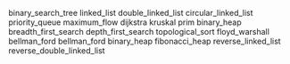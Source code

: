 binary_search_tree
linked_list
double_linked_list
circular_linked_list
priority_queue
maximum_flow
dijkstra
kruskal
prim
binary_heap
breadth_first_search
depth_first_search
topological_sort
floyd_warshall
bellman_ford
bellman_ford
binary_heap
fibonacci_heap
reverse_linked_list
reverse_double_linked_list